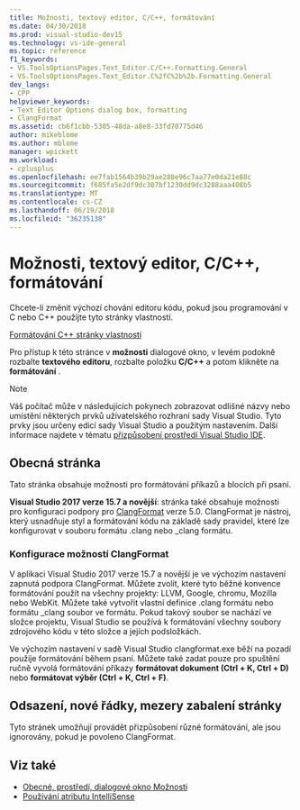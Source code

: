 ```yaml
---
title: Možnosti, textový editor, C/C++, formátování
ms.date: 04/30/2018
ms.prod: visual-studio-dev15
ms.technology: vs-ide-general
ms.topic: reference
f1_keywords:
- VS.ToolsOptionsPages.Text_Editor.C/C++.Formatting.General
- VS.ToolsOptionsPages.Text_Editor.C%2fC%2b%2b.Formatting.General
dev_langs:
- CPP
helpviewer_keywords:
- Text Editor Options dialog box, formatting
- ClangFormat
ms.assetid: cb6f1cbb-5305-48da-a8e8-33fd70775d46
author: mikeblome
ms.author: mblome
manager: wpickett
ms.workload:
- cplusplus
ms.openlocfilehash: ee7fab1564b39b29ae288e96c7aa77e0da21e88c
ms.sourcegitcommit: f685fa5e2df9dc307bf1230dd9dc3288aaa408b5
ms.translationtype: MT
ms.contentlocale: cs-CZ
ms.lasthandoff: 06/19/2018
ms.locfileid: "36235138"
---
```

# <a name="options-text-editor-cc-formatting"></a>Možnosti, textový editor, C/C++, formátování

Chcete-li změnit výchozí chování editoru kódu, pokud jsou programování v C nebo C++ použijte tyto stránky vlastností.

[Formátování C++ stránky vlastností](media/cpp-formatting.png)

 Pro přístup k této stránce v **možnosti** dialogové okno, v levém podokně rozbalte **textového editoru**, rozbalte položku **C/C++** a potom klikněte na **formátování** .

> [!NOTE]
> Váš počítač může v následujících pokynech zobrazovat odlišné názvy nebo umístění některých prvků uživatelského rozhraní sady Visual Studio. Tyto prvky jsou určeny edicí sady Visual Studio a použitým nastavením. Další informace najdete v tématu [přizpůsobení prostředí Visual Studio IDE](../../ide/personalizing-the-visual-studio-ide.md).

## <a name="general-page"></a>Obecná stránka

Tato stránka obsahuje možnosti pro formátování příkazů a blocích při psaní.

**Visual Studio 2017 verze 15.7 a novější**: stránka také obsahuje možnosti pro konfiguraci podpory pro [ClangFormat](https://clang.llvm.org/docs/ClangFormat.html) verze 5.0. ClangFormat je nástroj, který usnadňuje styl a formátování kódu na základě sady pravidel, které lze konfigurovat v souboru formátu .clang nebo _clang formátu.

### <a name="configuring-clangformat-options"></a>Konfigurace možností ClangFormat

V aplikaci Visual Studio 2017 verze 15.7 a novější je ve výchozím nastavení zapnutá podpora ClangFormat. Můžete zvolit, které tyto běžné konvence formátování použít na všechny projekty: LLVM, Google, chromu, Mozilla nebo WebKit. Můžete také vytvořit vlastní definice .clang formátu nebo formátu _clang soubor ve formátu. Pokud takový soubor se nachází ve složce projektu, Visual Studio se používá k formátování všechny soubory zdrojového kódu v této složce a jejích podsložkách. 

Ve výchozím nastavení v sadě Visual Studio clangformat.exe běží na pozadí použije formátování během psaní. Můžete také zadat pouze pro spuštění ručně vyvolá formátování příkazy **formátovat dokument (Ctrl + K, Ctrl + D)** nebo **formátovat výběr (Ctrl + K, Ctrl + F)**.


## <a name="indentation-new-lines-spacing-wrapping-pages"></a>Odsazení, nové řádky, mezery zabalení stránky

Tyto stránek umožňují provádět přizpůsobení různé formátování, ale jsou ignorovány, pokud je povoleno ClangFormat.

## <a name="see-also"></a>Viz také

- [Obecné, prostředí, dialogové okno Možnosti](../../ide/reference/general-environment-options-dialog-box.md)
- [Používání atributu IntelliSense](../../ide/using-intellisense.md)
